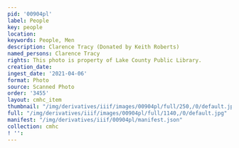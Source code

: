 ```yaml
---
pid: '00904pl'
label: People
key: people
location: 
keywords: People, Men
description: Clarence Tracy (Donated by Keith Roberts)
named_persons: Clarence Tracy
rights: This photo is property of Lake County Public Library.
creation_date: 
ingest_date: '2021-04-06'
format: Photo
source: Scanned Photo
order: '3455'
layout: cmhc_item
thumbnail: "/img/derivatives/iiif/images/00904pl/full/250,/0/default.jpg"
full: "/img/derivatives/iiif/images/00904pl/full/1140,/0/default.jpg"
manifest: "/img/derivatives/iiif/00904pl/manifest.json"
collection: cmhc
! '': 
---
```

